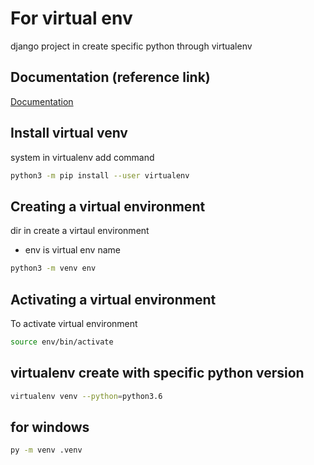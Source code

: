 # For virtual env
django project in create specific python through virtualenv

## Documentation (reference link)

[Documentation](https://packaging.python.org/guides/installing-using-pip-and-virtual-environments/
)

## Install virtual venv
system in virtualenv add command

```bash
python3 -m pip install --user virtualenv
```


## Creating a virtual environment
dir in create a virtaul environment

- env is virtual env name

```bash
python3 -m venv env

```

## Activating a virtual environment
To activate virtual environment

```bash
source env/bin/activate

```

## virtualenv create with specific python version

```bash
virtualenv venv --python=python3.6

```

## for windows
```bash
py -m venv .venv

```

